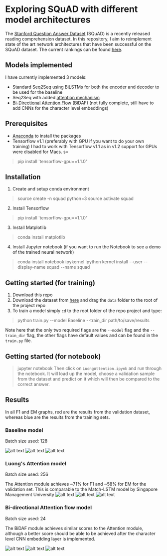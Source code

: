 # Exploring SQuAD with different model architectures
The [Stanford Question Answer Dataset](https://rajpurkar.github.io/SQuAD-explorer/) (SQuAD) is a recently released reading comprehension dataset. In this repository, I aim to reimplement state of the art network architectures that have been successful on the SQuAD dataset. The current rankings can be found [here](https://rajpurkar.github.io/SQuAD-explorer/).

[//]: # (Image References)
[image1]: ./README-files/Baseline-model/loss.png
[image2]: ./README-files/Baseline-model/EM_scores.png
[image3]: ./README-files/Baseline-model/f1_scores.png
[image4]: ./README-files/Attention-model/loss.png
[image5]: ./README-files/Attention-model/EM_scores.png
[image6]: ./README-files/Attention-model/f1_scores.png
[image7]: ./README-files/BiDAF-model/loss.png
[image8]: ./README-files/BiDAF-model/EM_scores.png
[image9]: ./README-files/BiDAF-model/f1_scores.png

## Models implemented
I have currently implemented 3 models:
* Standard Seq2Seq using BiLSTMs for both the encoder and decoder to be used for the baseline
* Seq2Seq with added [attention mechanism](https://arxiv.org/pdf/1508.04025.pdf)
* [Bi-Directional Attention Flow](https://arxiv.org/pdf/1611.01603.pdf) (BiDAF) (not fully complete, still have to add CNNs for the character level embeddings)

## Prerequisites 
* [Anaconda](https://anaconda.org/) to install the packages
* Tensorflow v1.1 (preferably with GPU if you want to do your own training) I had to work with Tensorflow v1.1 as in v1.2 support for GPUs were disabled for Macs. s=
> pip install 'tensorflow-gpu==1.1.0'

## Installation
1. Create and setup conda environment
> source create -n squad python=3
> source activate squad
2. Install Tensorflow
> pip install 'tensorflow-gpu==1.1.0'
3. Install Matplotlib
> conda install matplotlib
4. Install Jupyter notebook (if you want to run the Notebook to see a demo of the trained neural network)
> conda install notebook ipykernel
> ipython kernel install --user --display-name squad --name squad

## Getting started (for training)
1. Download this repo 
2. Download the dataset from [here](https://drive.google.com/open?id=0B77UOMTOybVZeWtnTF94QWJjekk) and drag the `data` folder to the root of the project repo
3. To train a model simply `cd` to the root folder of the repo project and type: 

> python train.py --model Baseline --train_dir path/to/save/results

Note here that the only two required flags are the `--model` flag and the `--train_dir` flag, the other flags have default values and can be found in the `train.py` file.

## Getting started (for notebook)
> jupyter notebook
Then click on `LuongAttention.ipynb` and run through the notebook. It will load up the model, choose a validation sample from the dataset and predict on it which will then be compared to the correct answer.


## Results

In all F1 and EM graphs, red are the results from the validation dataset, whereas blue are the results from the training sets.

### Baseline model

Batch size used: 128

![alt text][image1]
![alt text][image2]
![alt text][image3]

### Luong's Attention model

Batch size used: 256

The Attention module achieves ~71% for F1 and ~58% for EM for the validation set. This is comparable to the Match-LSTM model by Singapore Management University 
![alt text][image4]
![alt text][image5]
![alt text][image6]

### Bi-directional Attention flow model

Batch size used: 24

The BiDAF module achieves similar scores to the Attention module, although a better score should be able to be achieved after the character level CNN embedding layer is implemented.

![alt text][image7]
![alt text][image8]
![alt text][image9]